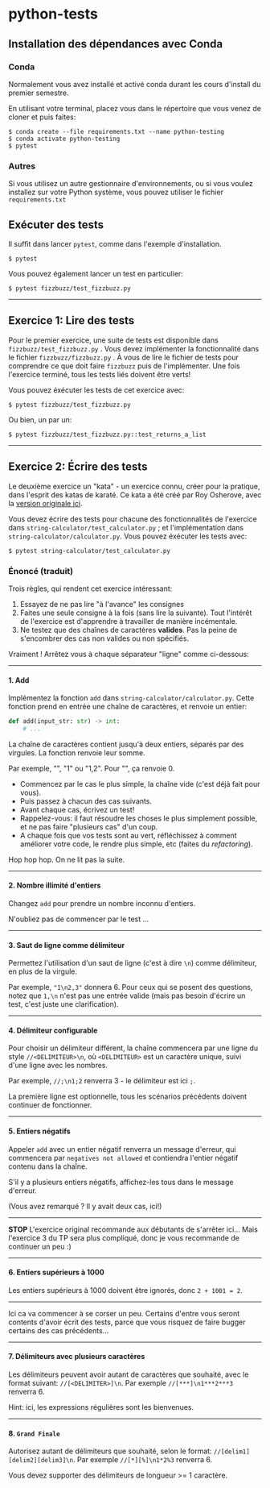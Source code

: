 # python-tests

## Installation des dépendances avec Conda

### Conda

Normalement vous avez installé et activé conda durant les cours d'install du premier semestre.

En utilisant votre terminal, placez vous dans le répertoire que vous venez de cloner et puis faites:

```
$ conda create --file requirements.txt --name python-testing
$ conda activate python-testing
$ pytest
```

### Autres

Si vous utilisez un autre gestionnaire d'environnements, ou si vous voulez installez sur votre Python système, vous pouvez utiliser le fichier `requirements.txt`

## Exécuter des tests

Il suffit dans lancer `pytest`, comme dans l'exemple d'installation.

```
$ pytest
```

Vous pouvez également lancer un test en particulier:

```
$ pytest fizzbuzz/test_fizzbuzz.py
```

---

## Exercice 1: Lire des tests

Pour le premier exercice, une suite de tests est disponible dans `fizzbuzz/test_fizzbuzz.py` . Vous devez implémenter la fonctionnalité dans le fichier `fizzbuzz/fizzbuzz.py` . À vous de lire le fichier de tests pour comprendre ce que doit faire `fizzbuzz` puis de l'implémenter. Une fois l'exercice terminé, tous les tests liés doivent être verts!

Vous pouvez éxécuter les tests de cet exercice avec:

```
$ pytest fizzbuzz/test_fizzbuzz.py
```

Ou bien, un par un:

```
$ pytest fizzbuzz/test_fizzbuzz.py::test_returns_a_list
```

---

## Exercice 2: Écrire des tests

Le deuxième exercice un "kata" - un exercice connu, créer pour la pratique, dans l'esprit des katas de karaté. Ce kata a été créé par Roy Osherove, avec la [version originale ici](https://osherove.com/tdd-kata-1).

Vous devez écrire des tests pour chacune des fonctionnalités de l'exercice dans `string-calculator/test_calculator.py` ; et l'implémentation dans `string-calculator/calculator.py`. Vous pouvez éxécuter les tests avec:

```
$ pytest string-calculator/test_calculator.py
```

### Énoncé (traduit)

Trois règles, qui rendent cet exercice intéressant:

1. Essayez de ne pas lire "à l'avance" les consignes
2. Faites une seule consigne à la fois (sans lire la suivante). Tout l'intérêt de l'exercice est d'apprendre à travailler de manière incémentale.
3. Ne testez que des chaînes de caractères **valides**. Pas la peine de s'encombrer des cas non valides ou non spécifiés.

Vraiment ! Arrêtez vous à chaque séparateur "ligne" comme ci-dessous:

---

#### 1. Add

Implémentez la fonction `add` dans `string-calculator/calculator.py`. Cette fonction prend en entrée une chaîne de caractères, et renvoie un entier:

```python
def add(input_str: str) -> int:
    # ...
```

La chaîne de caractères contient jusqu'à deux entiers, séparés par des virgules. La fonction renvoie leur somme.

Par exemple, "", "1" ou "1,2". Pour "", ça renvoie 0.

- Commencez par le cas le plus simple, la chaîne vide (c'est déjà fait pour vous).
- Puis passez à chacun des cas suivants.
- Avant chaque cas, écrivez un test!
- Rappelez-vous: il faut résoudre les choses le plus simplement possible, et ne pas faire "plusieurs cas" d'un coup.
- A chaque fois que vos tests sont au vert, réfléchissez à comment améliorer votre code, le rendre plus simple, etc (faites du _refactoring_).

Hop hop hop. On ne lit pas la suite.

---

#### 2. Nombre illimité d'entiers

Changez `add` pour prendre un nombre inconnu d'entiers.

N'oubliez pas de commencer par le test ...

---

#### 3. Saut de ligne comme délimiteur

Permettez l'utilisation d'un saut de ligne (c'est à dire `\n`) comme délimiteur, en plus de la virgule.

Par exemple, `"1\n2,3"` donnera 6. Pour ceux qui se posent des questions, notez que `1,\n` n'est pas une entrée valide (mais pas besoin d'écrire un test, c'est juste une clarification).

---

#### 4. Délimiteur configurable

Pour choisir un délimiteur différent, la chaîne commencera par une ligne du style `//<DELIMITEUR>\n`, où `<DELIMITEUR>` est un caractère unique, suivi d'une ligne avec les nombres.

Par exemple, `//;\n1;2` renverra 3 - le délimiteur est ici `;`.

La première ligne est optionnelle, tous les scénarios précédents doivent continuer de fonctionner.

---

#### 5. Entiers négatifs

Appeler `add` avec un entier négatif renverra un message d'erreur, qui commencera par `negatives not allowed` et contiendra l'entier négatif contenu dans la chaîne.

S'il y a plusieurs entiers négatifs, affichez-les tous dans le message d'erreur.

(Vous avez remarqué ? Il y avait deux cas, ici!)

---

**STOP** L'exercice original recommande aux débutants de s'arrêter ici... Mais l'exercice 3 du TP sera plus compliqué, donc je vous recommande de continuer un peu :)

---

#### 6. Entiers supérieurs à 1000

Les entiers supérieurs à 1000 doivent être ignorés, donc `2 + 1001 = 2`.

---

Ici ca va commencer à se corser un peu. Certains d'entre vous seront contents d'avoir écrit des tests, parce que vous risquez de faire bugger certains des cas précédents...

---

#### 7. Délimiteurs avec plusieurs caractères

Les délimiteurs peuvent avoir autant de caractères que souhaité, avec le format suivant: `//[<DELIMITER>]\n`. Par exemple `//[***]\n1***2***3` renverra 6.

Hint: ici, les expressions régulières sont les bienvenues.

---

#### 8. `Grand Finale`

Autorisez autant de délimiteurs que souhaité, selon le format: `//[delim1][delim2][delim3]\n`. Par exemple `//[*][%]\n1*2%3` renverra 6.

Vous devez supporter des délimiteurs de longueur >= 1 caractère.
